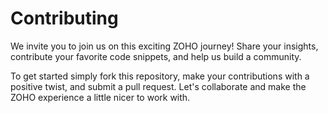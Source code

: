 # Contributing

We invite you to join us on this exciting ZOHO journey! Share your insights, contribute your favorite code snippets, and help us build a community.

To get started simply fork this repository, make your contributions with a positive twist, and submit a pull request. Let's collaborate and make the ZOHO experience a little nicer to work with.
